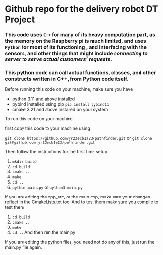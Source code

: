 # Github repo for the delivery robot DT Project

### This code uses `C++` for many of its heavy computation part, as the memory on the Raspberry pi is much limited, and uses `Python` for most of its functioning , and interfacing with the sensors, and other things that might include *connecting to server to serve actual customers' requests*.

### This python code can call actual functions, classes, and other constructs written  in C++, from Python code itself.

Before running this code on your machine, make sure you have 
- python 3.11 and above installed
- pybind installed using pip `pip install pybind11`
- cmake 3.21 and above installed on your system

To run this code on your machine

first copy this code to your machine using

`git clone https://github.com/yr23ecb1a23/pathfinder.git` or `git clone git@github.com:yr23ecb1a23/pathfinder.git`

Then follow the instructions for the first time setup
1. `mkdir build`
2. `cd build`
3. `cmake ..`
4. `make`
5. `cd ..`
6. `python main.py` or `python3 main.py`

If you are editing the cpp_src, or the main.cpp, make sure your changes reflect in the CmakeLists.txt too. And to test them make sure you compile to test them
1. `cd build`
2. `cmake ..`
3. `make`
4. `cd ..`
And then run the main.py

If you are editing the python files, you need not do any of this, just run the main.py file again.
